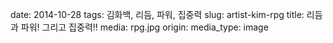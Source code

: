 date: 2014-10-28
tags: 김화백, 리듬, 파워, 집중력
slug: artist-kim-rpg
title: 리듬과 파워! 그리고 집중력!!
media: rpg.jpg
origin: 
media_type: image
